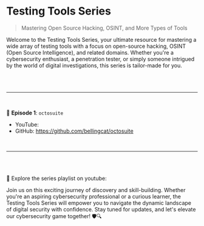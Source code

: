 # Testing Tools Series
> Mastering Open Source Hacking, OSINT, and More Types of Tools

Welcome to the Testing Tools Series, your ultimate resource for mastering a wide array of testing tools with a focus on open-source hacking, OSINT (Open Source Intelligence), and related domains. Whether you're a cybersecurity enthusiast, a penetration tester, or simply someone intrigued by the world of digital investigations, this series is tailor-made for you.

<br><br><hr><br>

🔹 __Episode 1__: `octosuite`  
- YouTube:
- GitHub: https://github.com/bellingcat/octosuite


<br><hr><br><br>

🔗 Explore the series playlist on youtube: 

Join us on this exciting journey of discovery and skill-building. Whether you're an aspiring cybersecurity professional or a curious learner, the Testing Tools Series will empower you to navigate the dynamic landscape of digital security with confidence. Stay tuned for updates, and let's elevate our cybersecurity game together! 🛡️🔍
